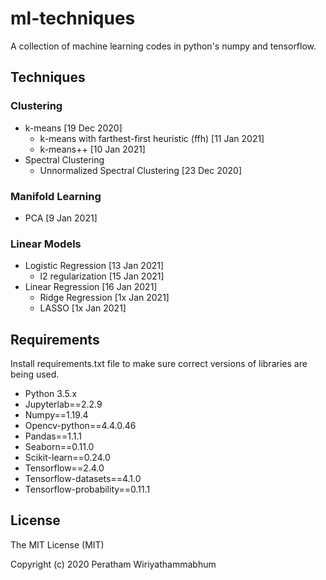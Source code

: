 # ml-techniques
A collection of machine learning codes in python's numpy and tensorflow.

## Techniques
### Clustering
* k-means [19 Dec 2020]
	* k-means with farthest-first heuristic (ffh) [11 Jan 2021]
	* k-means++ [10 Jan 2021]
* Spectral Clustering
	* Unnormalized Spectral Clustering [23 Dec 2020]
### Manifold Learning
* PCA [9 Jan 2021]
### Linear Models
* Logistic Regression [13 Jan 2021]
	* l2 regularization [15 Jan 2021]
* Linear Regression [16 Jan 2021]
	* Ridge Regression [1x Jan 2021]
	* LASSO [1x Jan 2021]
	
## Requirements
Install requirements.txt file to make sure correct versions of libraries are being used.

* Python 3.5.x
* Jupyterlab==2.2.9
* Numpy==1.19.4
* Opencv-python==4.4.0.46
* Pandas==1.1.1
* Seaborn==0.11.0
* Scikit-learn==0.24.0
* Tensorflow==2.4.0
* Tensorflow-datasets==4.1.0
* Tensorflow-probability==0.11.1

## License

The MIT License (MIT)

Copyright (c) 2020 Peratham Wiriyathammabhum